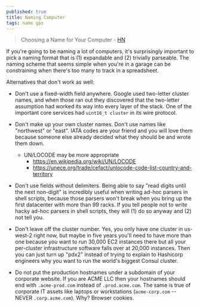 ```yaml
---
published: true
title: Naming Computer
tags: name gps
---
```

> Choosing a Name for Your Computer - [HN](https://news.ycombinator.com/item?id=36028410)

If you're going to be naming a lot of computers, it's surprisingly important to pick a naming format that is (1) expandable and (2) trivially parseable. The naming scheme that seems simple when you're in a garage can be constraining when there's too many to track in a spreadsheet.

Alternatives that don't work as well:

* Don't use a fixed-width field anywhere. Google used two-letter cluster names, and when those ran out they discovered that the two-letter assumption had worked its way into every layer of the stack. One of the important core services had `uint16_t cluster` in its wire protocol.

* Don't make up your own cluster names. Don't use names like "northwest" or "east". IATA codes are your friend and you will love them because someone else already decided what they should be and wrote them down.
	- UN/LOCODE may be more appropriate
		- https://en.wikipedia.org/wiki/UN/LOCODE
        - https://unece.org/trade/cefact/unlocode-code-list-country-and-territory

* Don't use fields without delimiters. Being able to say "read digits until the next non-digit" is incredibly useful when writing ad-hoc parsers in shell scripts, because those parsers won't break when you bring up the first datacenter with more than 99 racks. If you tell people not to write hacky ad-hoc parsers in shell scripts, they will (1) do so anyway and (2) not tell you.

* Don't leave off the cluster number. Yes, you only have one cluster in us-west-2 right now, but maybe in five years you'll need to have more than one because you want to run 30,000 EC2 instances there but all your per-cluster infrastructure software falls over at 20,000 instances. Then you can just turn up "pdx2" instead of trying to explain to Hashicorp engineers why you want to run the world's biggest Consul cluster.

* Do not put the production hostnames under a subdomain of your corporate website. If you are ACME LLC then your hostnames should end with `.acme-prod.com` instead of `.prod.acme.com`. The same is true of corporate IT assets like laptops or workstations (`acme-corp.com` -- NEVER `.corp.acme.com`). Why? Browser cookies.
